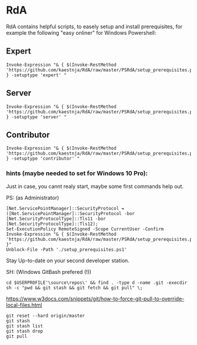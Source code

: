 # RdA
RdA contains helpful scripts, to easely setup and install prerequisites, for example the following "easy onliner" for Windows Powershell:

## Expert
```
Invoke-Expression "& { $(Invoke-RestMethod 'https://github.com/kaestnja/RdA/raw/master/PSRdA/setup_prerequisites.ps1') } -setuptype 'expert' "
```
## Server
```
Invoke-Expression "& { $(Invoke-RestMethod 'https://github.com/kaestnja/RdA/raw/master/PSRdA/setup_prerequisites.ps1') } -setuptype 'server' "
```
## Contributor
```
Invoke-Expression "& { $(Invoke-RestMethod 'https://github.com/kaestnja/RdA/raw/master/PSRdA/setup_prerequisites.ps1') } -setuptype 'contributor' "
``` 

### hints (maybe needed to set for Windows 10 Pro):

Just in case, you cannt realy start, maybe some first commands help out.

PS: (as Administrator)
```
[Net.ServicePointManager]::SecurityProtocol = ([Net.ServicePointManager]::SecurityProtocol -bor [Net.SecurityProtocolType]::Tls11 -bor [Net.SecurityProtocolType]::Tls12);
Set-ExecutionPolicy RemoteSigned -Scope CurrentUser -Confirm
Invoke-Expression "& { $(Invoke-RestMethod 'https://github.com/kaestnja/RdA/raw/master/PSRdA/setup_prerequisites.ps1') }"
Unblock-File -Path './setup_prerequisites.ps1'
```
Stay Up-to-date on your second developer station.

SH: (Windows GitBash prefered (!))
```
cd $USERPROFILE'\source\repos\' && find . -type d -name .git -execdir sh -c "pwd && git stash && git fetch && git pull" \;
```

https://www.w3docs.com/snippets/git/how-to-force-git-pull-to-override-local-files.html
```
git reset --hard origin/master
git stash
git stash list
git stash drop
git pull
```
